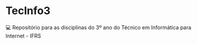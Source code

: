 # TecInfo3
💻 Repositório para as disciplinas do 3º ano do Técnico em Informática para Internet - IFRS
